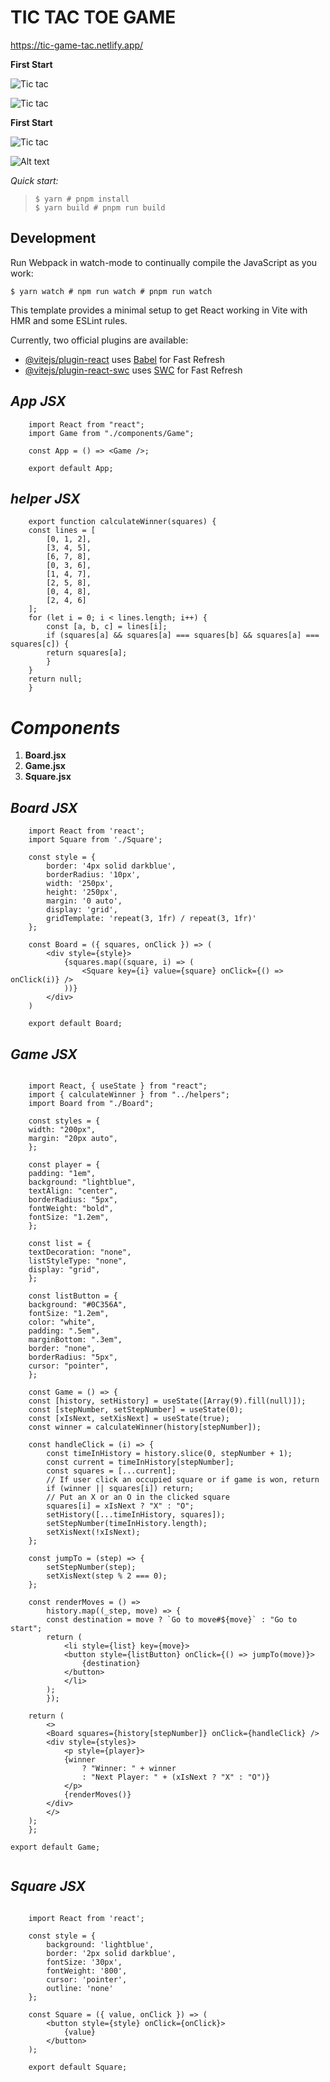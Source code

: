 # TIC TAC TOE GAME

https://tic-game-tac.netlify.app/

**First Start**

![Tic tac](./screenshots/Screenshot-1.png)

![Tic tac](Screenshot-2.png)

**First Start**

![Tic tac](Screenshot-1.png)

![Alt text](Screenshot-3.png)

_Quick start:_

> ```
> $ yarn # pnpm install
> $ yarn build # pnpm run build
> ```

## Development

Run Webpack in watch-mode to continually compile the JavaScript as you work:

```
$ yarn watch # npm run watch # pnpm run watch
```

This template provides a minimal setup to get React working in Vite with HMR and some ESLint rules.

Currently, two official plugins are available:

- [@vitejs/plugin-react](https://github.com/vitejs/vite-plugin-react/blob/main/packages/plugin-react/README.md) uses [Babel](https://babeljs.io/) for Fast Refresh
- [@vitejs/plugin-react-swc](https://github.com/vitejs/vite-plugin-react-swc) uses [SWC](https://swc.rs/) for Fast Refresh

## _App JSX_

```
    import React from "react";
    import Game from "./components/Game";

    const App = () => <Game />;

    export default App;

```

## _helper JSX_

```
    export function calculateWinner(squares) {
    const lines = [
        [0, 1, 2],
        [3, 4, 5],
        [6, 7, 8],
        [0, 3, 6],
        [1, 4, 7],
        [2, 5, 8],
        [0, 4, 8],
        [2, 4, 6]
    ];
    for (let i = 0; i < lines.length; i++) {
        const [a, b, c] = lines[i];
        if (squares[a] && squares[a] === squares[b] && squares[a] === squares[c]) {
        return squares[a];
        }
    }
    return null;
    }

```

# _Components_

1. **Board.jsx**
2. **Game.jsx**
3. **Square.jsx**

## _Board JSX_

```
    import React from 'react';
    import Square from './Square';

    const style = {
        border: '4px solid darkblue',
        borderRadius: '10px',
        width: '250px',
        height: '250px',
        margin: '0 auto',
        display: 'grid',
        gridTemplate: 'repeat(3, 1fr) / repeat(3, 1fr)'
    };

    const Board = ({ squares, onClick }) => (
        <div style={style}>
            {squares.map((square, i) => (
                <Square key={i} value={square} onClick={() => onClick(i)} />
            ))}
        </div>
    )

    export default Board;

```

## _Game JSX_

```

    import React, { useState } from "react";
    import { calculateWinner } from "../helpers";
    import Board from "./Board";

    const styles = {
    width: "200px",
    margin: "20px auto",
    };

    const player = {
    padding: "1em",
    background: "lightblue",
    textAlign: "center",
    borderRadius: "5px",
    fontWeight: "bold",
    fontSize: "1.2em",
    };

    const list = {
    textDecoration: "none",
    listStyleType: "none",
    display: "grid",
    };

    const listButton = {
    background: "#0C356A",
    fontSize: "1.2em",
    color: "white",
    padding: ".5em",
    marginBottom: ".3em",
    border: "none",
    borderRadius: "5px",
    cursor: "pointer",
    };

    const Game = () => {
    const [history, setHistory] = useState([Array(9).fill(null)]);
    const [stepNumber, setStepNumber] = useState(0);
    const [xIsNext, setXisNext] = useState(true);
    const winner = calculateWinner(history[stepNumber]);

    const handleClick = (i) => {
        const timeInHistory = history.slice(0, stepNumber + 1);
        const current = timeInHistory[stepNumber];
        const squares = [...current];
        // If user click an occupied square or if game is won, return
        if (winner || squares[i]) return;
        // Put an X or an O in the clicked square
        squares[i] = xIsNext ? "X" : "O";
        setHistory([...timeInHistory, squares]);
        setStepNumber(timeInHistory.length);
        setXisNext(!xIsNext);
    };

    const jumpTo = (step) => {
        setStepNumber(step);
        setXisNext(step % 2 === 0);
    };

    const renderMoves = () =>
        history.map((_step, move) => {
        const destination = move ? `Go to move#${move}` : "Go to start";
        return (
            <li style={list} key={move}>
            <button style={listButton} onClick={() => jumpTo(move)}>
                {destination}
            </button>
            </li>
        );
        });

    return (
        <>
        <Board squares={history[stepNumber]} onClick={handleClick} />
        <div style={styles}>
            <p style={player}>
            {winner
                ? "Winner: " + winner
                : "Next Player: " + (xIsNext ? "X" : "O")}
            </p>
            {renderMoves()}
        </div>
        </>
    );
    };

export default Game;


```

## _Square JSX_

```

    import React from 'react';

    const style = {
        background: 'lightblue',
        border: '2px solid darkblue',
        fontSize: '30px',
        fontWeight: '800',
        cursor: 'pointer',
        outline: 'none'
    };

    const Square = ({ value, onClick }) => (
        <button style={style} onClick={onClick}>
            {value}
        </button>
    );

    export default Square;

```
